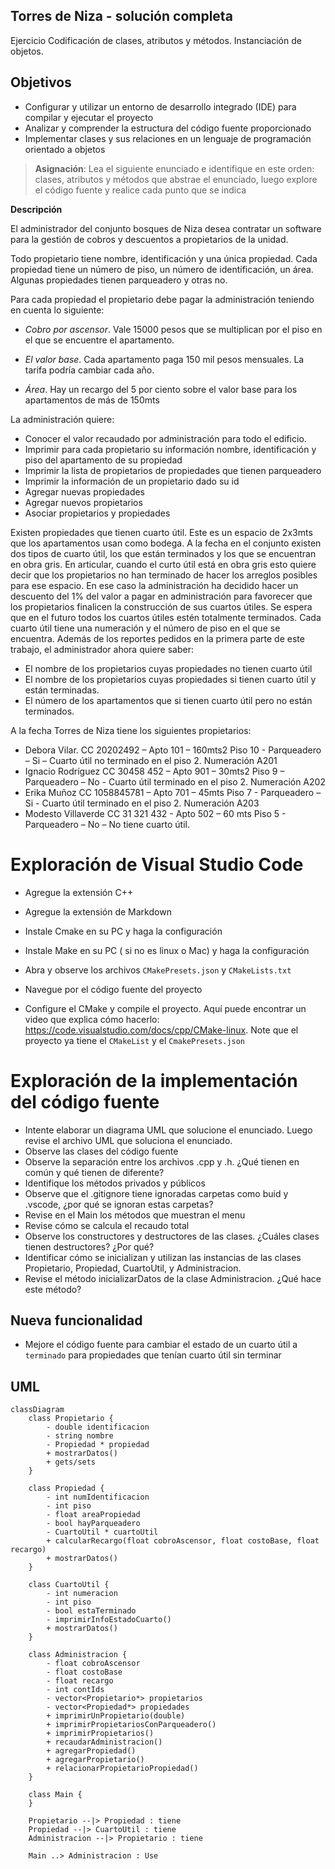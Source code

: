 ## Torres de Niza - solución completa

Ejercicio Codificación de clases, atributos y métodos.
Instanciación de objetos.

## Objetivos

- Configurar y utilizar un entorno de desarrollo integrado (IDE) para compilar y ejecutar el proyecto
- Analizar y comprender la estructura del código fuente proporcionado
- Implementar clases y sus relaciones en un lenguaje de programación orientado a objetos

> **Asignación**: Lea el siguiente enunciado e identifique en este orden: clases, atributos y métodos que abstrae el enunciado, luego explore el código fuente y realice cada punto que se indica

**Descripción**

El administrador del conjunto bosques de Niza desea contratar un software para la gestión de cobros y descuentos a
propietarios de la unidad.

Todo propietario tiene nombre, identificación y una única propiedad. Cada propiedad tiene un número de piso, un número
de identificación, un área. Algunas propiedades tienen parqueadero y otras no.

Para cada propiedad el propietario debe pagar la administración teniendo en cuenta lo siguiente:

- _Cobro por ascensor_. Vale 15000 pesos que se multiplican por el piso en el que se encuentre el apartamento.

- _El valor base_. Cada apartamento paga 150 mil pesos mensuales. La tarifa podría cambiar cada año.

- _Área_. Hay un recargo del 5 por ciento sobre el valor base para los apartamentos de más de 150mts

La administración quiere:

- Conocer el valor recaudado por administración para todo el edificio.
- Imprimir para cada propietario su información nombre, identificación y piso del apartamento de su propiedad
- Imprimir la lista de propietarios de propiedades que tienen parqueadero
- Imprimir la información de un propietario dado su id
- Agregar nuevas propiedades
- Agregar nuevos propietarios
- Asociar propietarios y propiedades

Existen propiedades que tienen cuarto útil. Este es un espacio de 2x3mts que los apartamentos usan como bodega. A la fecha en el conjunto existen dos tipos de cuarto útil, los que están terminados y los que se encuentran en obra gris. En articular, cuando el curto útil está en obra gris esto quiere decir que los propietarios no han terminado de hacer los arreglos posibles para ese espacio. En ese caso la administración ha decidido hacer un descuento del 1% del valor a pagar en administración para favorecer que los propietarios finalicen la construcción de sus cuartos útiles. Se espera que en el futuro todos los cuartos útiles estén totalmente terminados. Cada cuarto útil tiene una numeración y el número de piso en el que se encuentra.
Además de los reportes pedidos en la primera parte de este trabajo, el administrador ahora quiere saber:

- El nombre de los propietarios cuyas propiedades no tienen cuarto útil
- El nombre de los propietarios cuyas propiedades si tienen cuarto útil y están terminadas.
- El número de los apartamentos que si tienen cuarto útil pero no están terminados.

A la fecha Torres de Niza tiene los siguientes propietarios:

- Debora Vilar. CC 20202492 – Apto 101 – 160mts2 Piso 10 - Parqueadero – Si – Cuarto útil no terminado en el piso 2. Numeración A201
- Ignacio Rodríguez CC 30458 452 – Apto 901 – 30mts2 Piso 9 – Parqueadero – No - Cuarto útil terminado en el piso 2. Numeración A202
- Erika Muñoz CC 1058845781 – Apto 701 – 45mts Piso 7 - Parqueadero – Si - Cuarto útil terminado en el piso 2. Numeración A203
- Modesto Villaverde CC 31 321 432 - Apto 502 – 60 mts Piso 5 - Parqueadero – No – No tiene cuarto útil.

# Exploración de Visual Studio Code

- Agregue la extensión C++
- Agregue la extensión de Markdown
- Instale Cmake en su PC y haga la configuración
- Instale Make en su PC ( si no es linux o Mac) y haga la configuración
- Abra y observe los archivos `CMakePresets.json` y `CMakeLists.txt`

- Navegue por el código fuente del proyecto
- Configure el CMake y compile el proyecto. Aquí puede encontrar un video que explica cómo hacerlo: https://code.visualstudio.com/docs/cpp/CMake-linux. Note que el proyecto ya tiene el `CMakeList` y el `CmakePresets.json`

# Exploración de la implementación del código fuente

- Intente elaborar un diagrama UML que solucione el enunciado. Luego revise el archivo UML que soluciona el enunciado.
- Observe las clases del código fuente
- Observe la separación entre los archivos .cpp y .h. ¿Qué tienen en común y qué tienen de diferente?
- Identifique los métodos privados y públicos
- Observe que el .gitignore tiene ignoradas carpetas como buid y .vscode, ¿por qué se ignoran estas carpetas?
- Revise en el Main los métodos que muestran el menu
- Revise cómo se calcula el recaudo total
- Observe los constructores y destructores de las clases. ¿Cuáles clases tienen destructores? ¿Por qué?
- Identificar cómo se inicializan y utilizan las instancias de las clases Propietario, Propiedad, CuartoUtil, y Administracion.
- Revise el método inicializarDatos de la clase Administracion. ¿Qué hace este método?

## Nueva funcionalidad

- Mejore el código fuente para cambiar el estado de un cuarto útil a `terminado` para propiedades que tenían cuarto útil sin terminar

## UML

```mermaid
classDiagram
    class Propietario {
        - double identificacion
        - string nombre
        - Propiedad * propiedad
        + mostrarDatos()
        + gets/sets
    }

    class Propiedad {
        - int numIdentificacion
        - int piso
        - float areaPropiedad
        - bool hayParqueadero
        - CuartoUtil * cuartoUtil
        + calcularRecargo(float cobroAscensor, float costoBase, float recargo)
        + mostrarDatos()
    }

    class CuartoUtil {
        - int numeracion
        - int piso
        - bool estaTerminado
        - imprimirInfoEstadoCuarto()
        + mostrarDatos()
    }

    class Administracion {
        - float cobroAscensor
        - float costoBase
        - float recargo
        - int contIds
        - vector<Propietario*> propietarios
        - vector<Propiedad*> propiedades
        + imprimirUnPropietario(double)
        + imprimirPropietariosConParqueadero()
        + imprimirPropietarios()
        + recaudarAdministracion()
        + agregarPropiedad()
        + agregarPropietario()
        + relacionarPropietarioPropiedad()
    }

    class Main {
    }

    Propietario --|> Propiedad : tiene
    Propiedad --|> CuartoUtil : tiene
    Administracion --|> Propietario : tiene

    Main ..> Administracion : Use
```
